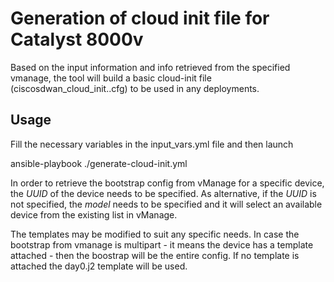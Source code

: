 # Generation of cloud init file for Catalyst 8000v

Based on the input information and info retrieved from the specified vmanage, the tool will build a basic cloud-init file (ciscosdwan_cloud_init.<HOSTNAME>.cfg) to be used in any deployments.

## Usage

Fill the necessary variables in the input_vars.yml file and then launch

ansible-playbook ./generate-cloud-init.yml

In order to retrieve the bootstrap config from vManage for a specific device, the *UUID* of the device needs to be specified. As alternative, if the *UUID* is not specified, the *model* needs to be specified and it will select an available device from the existing list in vManage.

The templates may be modified to suit any specific needs. In case the bootstrap from vmanage is multipart - it means the device has a template attached - then the boostrap will be the entire config. If no template is attached the day0.j2 template will be used.
